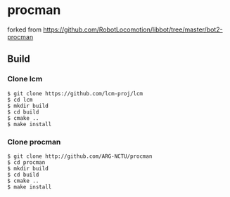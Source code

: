 # procman
forked from
https://github.com/RobotLocomotion/libbot/tree/master/bot2-procman

## Build
### Clone lcm
```
$ git clone https://github.com/lcm-proj/lcm
$ cd lcm
$ mkdir build
$ cd build
$ cmake ..
$ make install
```

### Clone procman
```
$ git clone http://github.com/ARG-NCTU/procman
$ cd procman
$ mkdir build
$ cd build
$ cmake ..
$ make install
```
